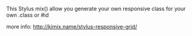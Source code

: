 This Stylus mix() allow you generate your own responsive class for your own .class or #id

more info:
http://kimix.name/stylus-responsive-grid/
